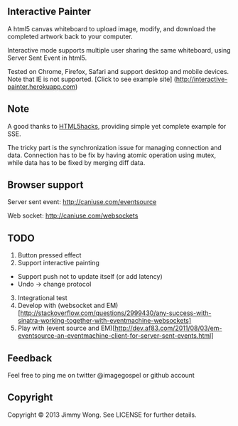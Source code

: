 Interactive Painter
-------------------

A html5 canvas whiteboard to upload image, modify, and download the completed artwork back to your computer.

Interactive mode supports multiple user sharing the same whiteboard, using Server Sent Event in html5.

Tested on Chrome, Firefox, Safari and support desktop and mobile devices. Note that IE is not supported. [Click to see example site] (http://interactive-painter.herokuapp.com)

Note
----

A good thanks to [HTML5hacks](http://html5hacks.com/blog/2013/04/21/push-notifications-to-the-browser-with-server-sent-events/), providing simple yet complete example for SSE.

The tricky part is the synchronization issue for managing connection and data. Connection has to be fix by having atomic operation using mutex, while data has to be fixed by merging diff data.

Browser support
---------------

Server sent event: http://caniuse.com/eventsource

Web socket: http://caniuse.com/websockets

TODO
-----

1. Button pressed effect
2. Support interactive painting
  - Support push not to update itself (or add latency)
  - Undo -> change protocol
3. Integrational test
4. Develop with (websocket and EM)[http://stackoverflow.com/questions/2999430/any-success-with-sinatra-working-together-with-eventmachine-websockets]
5. Play with (event source and EM)[http://dev.af83.com/2011/08/03/em-eventsource-an-eventmachine-client-for-server-sent-events.html]

Feedback
-----------
Feel free to ping me on twitter @imagegospel or github account

Copyright
---------
Copyright © 2013 Jimmy Wong. See LICENSE for further details.
